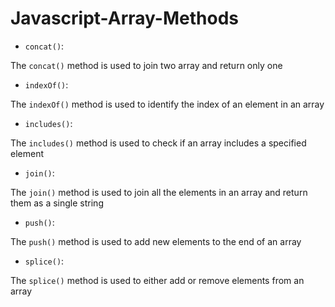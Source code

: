 # Javascript-Array-Methods

* `concat()`:

The `concat()` method is used to join two array and return only one

* `indexOf()`:

The `indexOf()` method is used to identify the index of an element in an array

* `includes()`:

The `includes()` method is used to check if an array includes a specified element

* `join()`:

The `join()` method is used to join all the elements in an array and return them as a single string

* `push()`:

The `push()` method is used to add new elements to the end of an array

* `splice()`:

The `splice()` method is used to either add or remove elements from an array
